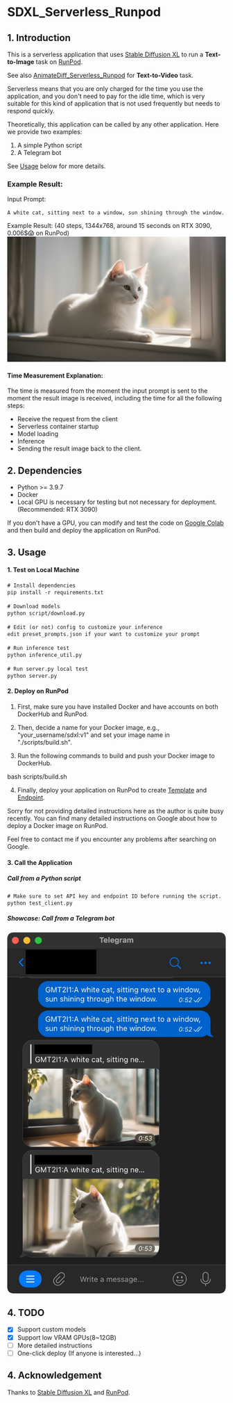 # SDXL_Serverless_Runpod
## 1. Introduction
This is a serverless application that uses [Stable Diffusion XL](https://stability.ai/stable-diffusion) to run a **Text-to-Image** task on [RunPod](https://www.runpod.io/).

See also [AnimateDiff_Serverless_Runpod](https://github.com/sky24h/AnimateDiff_Serverless_Runpod) for **Text-to-Video** task.

Serverless means that you are only charged for the time you use the application, and you don't need to pay for the idle time, which is very suitable for this kind of application that is not used frequently but needs to respond quickly.

Theoretically, this application can be called by any other application. Here we provide two examples:
1. A simple Python script
2. A Telegram bot

See [Usage](#Usage) below for more details.

### Example Result:
Input Prompt:
```
A white cat, sitting next to a window, sun shining through the window.
```

Example Result:
(40 steps, 1344x768, around 15 seconds on RTX 3090, 0.006$😱 on RunPod)
![Example Result](./assets/example_result_253087639.jpg)

#### Time Measurement Explanation:
The time is measured from the moment the input prompt is sent to the moment the result image is received, including the time for all the following steps:
- Receive the request from the client
- Serverless container startup
- Model loading
- Inference
- Sending the result image back to the client.

## 2. Dependencies
- Python >= 3.9.7
- Docker
- Local GPU is necessary for testing but not necessary for deployment. (Recommended: RTX 3090)

If you don't have a GPU, you can modify and test the code on [Google Colab](https://colab.research.google.com/) and then build and deploy the application on RunPod.

<a id="Usage"></a>
## 3. Usage
#### 1. Test on Local Machine
```
# Install dependencies
pip install -r requirements.txt

# Download models
python script/download.py

# Edit (or not) config to customize your inference
edit preset_prompts.json if your want to customize your prompt

# Run inference test
python inference_util.py

# Run server.py local test
python server.py
```

#### 2. Deploy on RunPod
1. First, make sure you have installed Docker and have accounts on both DockerHub and RunPod.

2. Then, decide a name for your Docker image, e.g., "your_username/sdxl:v1" and set your image name in "./scripts/build.sh".

3. Run the following commands to build and push your Docker image to DockerHub.

bash scripts/build.sh


4. Finally, deploy your application on RunPod to create [Template](https://docs.runpod.io/docs/template-creation) and [Endpoint](https://docs.runpod.io/docs/autoscaling).

Sorry for not providing detailed instructions here as the author is quite busy recently. You can find many detailed instructions on Google about how to deploy a Docker image on RunPod.

Feel free to contact me if you encounter any problems after searching on Google.

#### 3. Call the Application
##### Call from a Python script
```
# Make sure to set API key and endpoint ID before running the script.
python test_client.py
```

##### Showcase: Call from a Telegram bot
![Example Result](./assets/telegram_bot_example.jpg)

## 4. TODO
- [x] Support custom models
- [x] Support low VRAM GPUs(8~12GB)
- [ ] More detailed instructions
- [ ] One-click deploy (If anyone is interested...)

## 4. Acknowledgement
Thanks to [Stable Diffusion XL](https://stability.ai/stable-diffusion) and [RunPod](https://www.runpod.io/).
